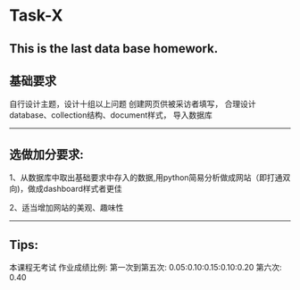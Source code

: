 # Task-X
This is the last data base homework.
------
基础要求
-----
自行设计主题，设计十组以上问题
创建网页供被采访者填写，
合理设计database、collection结构、document样式，
导入数据库

--------
选做加分要求:
-------
1、从数据库中取出基础要求中存入的数据,用python简易分析做成网站（即打通双向)，做成dashboard样式者更佳

2、适当增加网站的美观、趣味性

-------
Tips:
------
本课程无考试
作业成绩比例:
第一次到第五次:
0.05:0.10:0.15:0.10:0.20
第六次:
0.40

